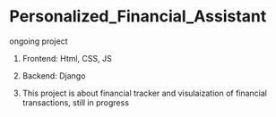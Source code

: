 # Personalized_Financial_Assistant
ongoing project
1. Frontend: Html, CSS, JS
2. Backend: Django

3. This project is about financial tracker and visulaization of financial transactions, still in progress
   
